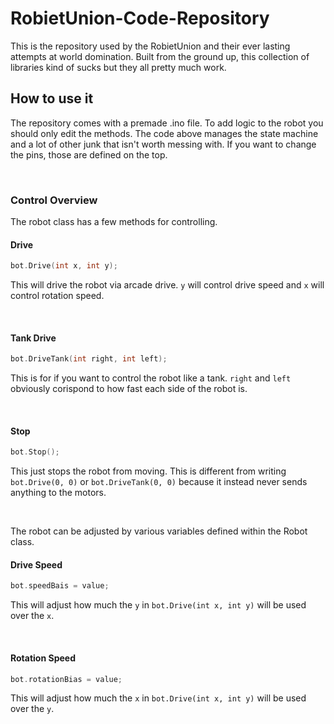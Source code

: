 # RobietUnion-Code-Repository

This is the repository used by the RobietUnion and their ever lasting attempts at world domination. Built from the ground up, this collection of libraries kind of sucks but they all pretty much work.

## How to use it

The repository comes with a premade .ino file. To add logic to the robot you should only edit the methods. The code above manages the state machine and a lot of other junk that isn't worth messing with. If you want to change the pins, those are defined on the top.

&nbsp;

### Control Overview

The robot class has a few methods for controlling.

#### Drive
```cpp
bot.Drive(int x, int y);
```
This will drive the robot via arcade drive. ```y``` will control drive speed and ```x``` will control rotation speed.

&nbsp;

#### Tank Drive
```cpp
bot.DriveTank(int right, int left);
```
This is for if you want to control the robot like a tank. ```right``` and ```left``` obviously corispond to how fast each side of the robot is.

&nbsp;

#### Stop
```cpp
bot.Stop();
```
This just stops the robot from moving. This is different from writing ```bot.Drive(0, 0)``` or ```bot.DriveTank(0, 0)``` because it instead never sends anything to the motors.

&nbsp;

The robot can be adjusted by various variables defined within the Robot class.

#### Drive Speed
```cpp
bot.speedBais = value;
```
This will adjust how much the ```y``` in ```bot.Drive(int x, int y)``` will be used over the ```x```.

&nbsp;

#### Rotation Speed
```cpp
bot.rotationBias = value;
```
This will adjust how much the ```x``` in ```bot.Drive(int x, int y)``` will be used over the ```y```.

&nbsp;
